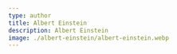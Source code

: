 ```yaml
---
type: author
title: Albert Einstein
description: Albert Einstein
image: ./albert-einstein/albert-einstein.webp
---
```

